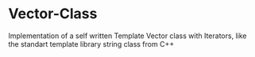 # Vector-Class
Implementation of a self written Template Vector class with Iterators, like the standart template library string class from C++ 
